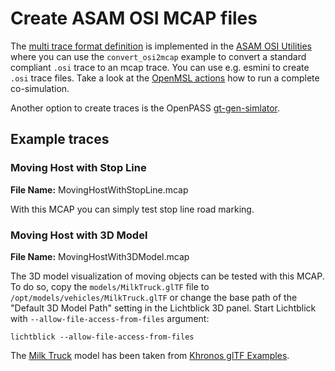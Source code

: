 # Create ASAM OSI MCAP files

The [multi trace format definition](https://github.com/OpenSimulationInterface/open-simulation-interface/pull/841) is implemented in the [ASAM OSI Utilities](https://github.com/Lichtblick-Suite/asam-osi-utilities/tree/main/examples) where you can use the `convert_osi2mcap` example to convert a standard compliant `.osi` trace to an mcap trace.
You can use e.g. esmini to create `.osi` trace files.
Take a look at the [OpenMSL actions](https://github.com/openMSL/sl-1-0-sensor-model-repository-template/tree/main/test/integration/003_output_osi_fields) how to run a complete co-simulation.

Another option to create traces is the OpenPASS [gt-gen-simlator](https://gitlab.eclipse.org/eclipse/openpass/gt-gen-simulator).

## Example traces

### Moving Host with Stop Line

**File Name:** MovingHostWithStopLine.mcap

With this MCAP you can simply test stop line road marking.

### Moving Host with 3D Model

**File Name:** MovingHostWith3DModel.mcap

The 3D model visualization of moving objects can be tested with this MCAP. To do so, copy the `models/MilkTruck.glTF` file to `/opt/models/vehicles/MilkTruck.glTF` or change the base path of the "Default 3D Model Path" setting in the Lichtblick 3D panel.
Start Lichtblick with `--allow-file-access-from-files` argument:

```
lichtblick --allow-file-access-from-files
```

The [Milk Truck](https://github.com/KhronosGroup/glTF-Sample-Models/tree/main/2.0/CesiumMilkTruck) model has been taken from [Khronos glTF Examples](https://github.com/KhronosGroup/glTF-Sample-Models/tree/main/2.0).
